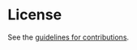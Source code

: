 # License

See the
[guidelines for contributions](https://github.com/lwig-wg/coap/blob/master/CONTRIBUTING.md).
